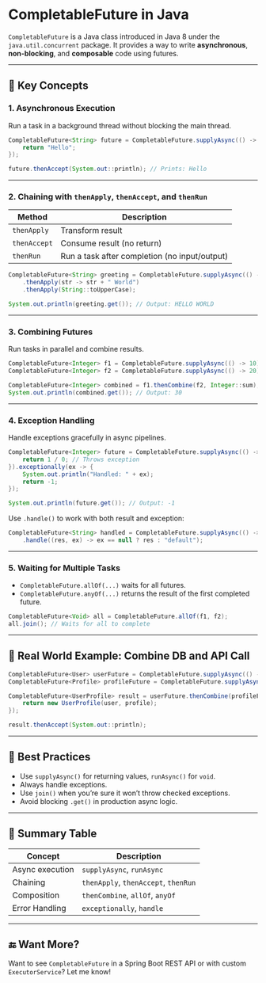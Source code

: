 # CompletableFuture in Java

`CompletableFuture` is a Java class introduced in Java 8 under the `java.util.concurrent` package. It provides a way to write **asynchronous**, **non-blocking**, and **composable** code using futures.

---

## 🔹 Key Concepts

### 1. Asynchronous Execution
Run a task in a background thread without blocking the main thread.

```java
CompletableFuture<String> future = CompletableFuture.supplyAsync(() -> {
    return "Hello";
});

future.thenAccept(System.out::println); // Prints: Hello
```

---

### 2. Chaining with `thenApply`, `thenAccept`, and `thenRun`

| Method         | Description                                 |
|----------------|---------------------------------------------|
| `thenApply`    | Transform result                            |
| `thenAccept`   | Consume result (no return)                  |
| `thenRun`      | Run a task after completion (no input/output) |

```java
CompletableFuture<String> greeting = CompletableFuture.supplyAsync(() -> "Hello")
    .thenApply(str -> str + " World")
    .thenApply(String::toUpperCase);

System.out.println(greeting.get()); // Output: HELLO WORLD
```

---

### 3. Combining Futures
Run tasks in parallel and combine results.

```java
CompletableFuture<Integer> f1 = CompletableFuture.supplyAsync(() -> 10);
CompletableFuture<Integer> f2 = CompletableFuture.supplyAsync(() -> 20);

CompletableFuture<Integer> combined = f1.thenCombine(f2, Integer::sum);
System.out.println(combined.get()); // Output: 30
```

---

### 4. Exception Handling
Handle exceptions gracefully in async pipelines.

```java
CompletableFuture<Integer> future = CompletableFuture.supplyAsync(() -> {
    return 1 / 0; // Throws exception
}).exceptionally(ex -> {
    System.out.println("Handled: " + ex);
    return -1;
});

System.out.println(future.get()); // Output: -1
```

Use `.handle()` to work with both result and exception:

```java
CompletableFuture<String> handled = CompletableFuture.supplyAsync(() -> "data")
    .handle((res, ex) -> ex == null ? res : "default");
```

---

### 5. Waiting for Multiple Tasks

- `CompletableFuture.allOf(...)` waits for all futures.
- `CompletableFuture.anyOf(...)` returns the result of the first completed future.

```java
CompletableFuture<Void> all = CompletableFuture.allOf(f1, f2);
all.join(); // Waits for all to complete
```

---

## 🔹 Real World Example: Combine DB and API Call

```java
CompletableFuture<User> userFuture = CompletableFuture.supplyAsync(() -> fetchUserFromDB());
CompletableFuture<Profile> profileFuture = CompletableFuture.supplyAsync(() -> fetchProfileFromAPI());

CompletableFuture<UserProfile> result = userFuture.thenCombine(profileFuture, (user, profile) -> {
    return new UserProfile(user, profile);
});

result.thenAccept(System.out::println);
```

---

## 🔹 Best Practices

- Use `supplyAsync()` for returning values, `runAsync()` for `void`.
- Always handle exceptions.
- Use `join()` when you’re sure it won’t throw checked exceptions.
- Avoid blocking `.get()` in production async logic.

---

## 🔹 Summary Table

| Concept              | Description                          |
|----------------------|--------------------------------------|
| Async execution      | `supplyAsync`, `runAsync`            |
| Chaining             | `thenApply`, `thenAccept`, `thenRun` |
| Composition          | `thenCombine`, `allOf`, `anyOf`      |
| Error Handling       | `exceptionally`, `handle`            |

---

## 🔚 Want More?
Want to see `CompletableFuture` in a Spring Boot REST API or with custom `ExecutorService`? Let me know!

